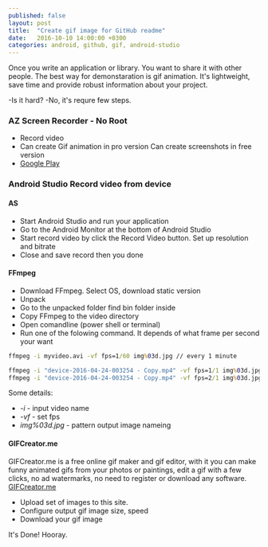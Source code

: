 ```yaml
---
published: false
layout: post
title:  "Create gif image for GitHub readme"
date:   2016-10-10 14:00:00 +0300
categories: android, github, gif, android-studio
---
```


Once you write an application or library. You want to share it with other people. The best way for demonstaration is gif animation. It's lightweight, save time and provide robust information about your project.

-Is it hard?
-No, it's requre few steps.

### AZ Screen Recorder - No Root

* Record video
* Can create Gif animation in pro version
Can create screenshots in free version
* [Google Play](https://play.google.com/store/apps/details?id=com.hecorat.screenrecorder.free> )

### Android Studio Record video from device

#### AS

* Start Android Studio and run your application
* Go to the Android Monitor at the bottom of Android Studio
* Start record video by click the Record Video button. Set up resolution and bitrate
* Close and save record then you done

#### FFmpeg

* Download FFmpeg. Select OS, download static version
* Unpack
* Go to the unpacked folder find bin folder inside
* Copy FFmpeg to the video directory
* Open comandline (power shell or terminal)
* Run one of the folowing command. It depends of what frame per second your want 

```bat
ffmpeg -i myvideo.avi -vf fps=1/60 img%03d.jpg // every 1 minute

ffmpeg -i "device-2016-04-24-003254 - Copy.mp4" -vf fps=1/1 img%03d.jpg // every 1 second
ffmpeg -i "device-2016-04-24-003254 - Copy.mp4" -vf fps=2/1 img%03d.jpg // every 1/2 second
```

Some details:

* *-i* - input video name
* *-vf* - set fps
* *img%03d.jpg* - pattern output image nameing

#### GIFCreator.me

GIFCreator.me is a free online gif maker and gif editor, with it you can make funny animated gifs from your photos or paintings, edit a gif with a few clicks, no ad watermarks, no need to register or download any software.
[GIFCreator.me](http://gifcreator.me/)

* Upload set of images to this site.
* Configure output gif image size, speed
* Download your gif image

It's Done! Hooray. 
